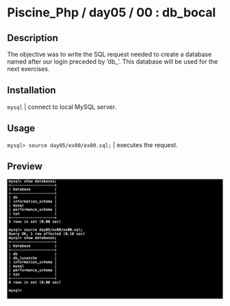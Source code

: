 # Piscine_Php / day05 / 00 : db_bocal

## Description
The objective was to write the SQL request needed to create a database named after our login preceded by ’db_’. This database will be used for the next exercises.

## Installation
`mysql` | connect to local MySQL server.

## Usage
`mysql> source day05/ex00/ex00.sql;` | executes the request.

## Preview
<img src="../../resources/images/bocal.png" width="1200">
